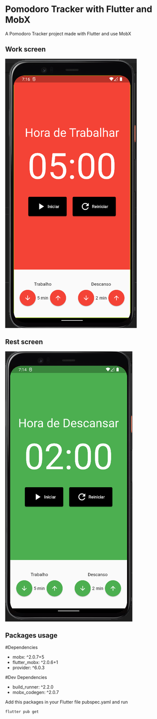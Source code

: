 # Pomodoro Tracker with Flutter and MobX

A Pomodoro Tracker project made with Flutter and use MobX


## Work screen


![Screenshots](./screenshots/work_page.png)


## Rest screen

![Screenshots](./screenshots/rest_page.png)

## Packages usage

#Dependencies

* mobx: ^2.0.7+5
* flutter_mobx: ^2.0.6+1
* provider: ^6.0.3

#Dev Dependencies 

* build_runner: ^2.2.0
* mobx_codegen: ^2.0.7

Add this packages in your Flutter file pubspec.yaml and run 

```
flutter pub get
```
